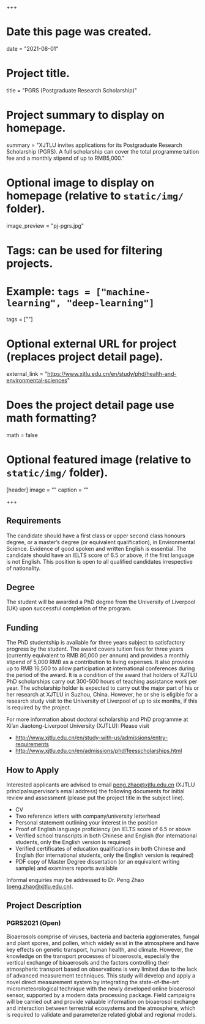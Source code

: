 +++
# Date this page was created.
date = "2021-08-01"

# Project title.
title = "PGRS (Postgraduate Research Scholarship)"

# Project summary to display on homepage.
summary = "XJTLU invites applications for its Postgraduate Research Scholarship (PGRS). A full scholarship can cover the total programme tuition fee and a monthly stipend of up to RMB5,000."

# Optional image to display on homepage (relative to `static/img/` folder).
image_preview = "pj-pgrs.jpg"

# Tags: can be used for filtering projects.
# Example: `tags = ["machine-learning", "deep-learning"]`
tags = [""]

# Optional external URL for project (replaces project detail page).
external_link = "https://www.xjtlu.edu.cn/en/study/phd/health-and-environmental-sciences"

# Does the project detail page use math formatting?
math = false

# Optional featured image (relative to `static/img/` folder).
[header]
image = ""
caption = ""

+++

## Requirements

The candidate should have a first class or upper second class honours degree, or a master’s degree (or equivalent qualification), in Environmental Science. Evidence of good spoken and written English is essential. The candidate should have an IELTS score of 6.5 or above, if the first language is not English. This position is open to all qualified candidates irrespective of nationality.

## Degree

The student will be awarded a PhD degree from the University of Liverpool (UK) upon successful completion of the program.

## Funding

The PhD studentship is available for three years subject to satisfactory progress by the student. The award covers tuition fees for three years (currently equivalent to RMB 80,000 per annum) and provides a monthly stipend of 5,000 RMB as a contribution to living expenses. It also provides up to RMB 16,500 to allow participation at international conferences during the period of the award. It is a condition of the award that holders of XJTLU PhD scholarships carry out 300-500 hours of teaching assistance work per year. The scholarship holder is expected to carry out the major part of his or her research at XJTLU in Suzhou, China. However, he or she is eligible for a research study visit to the University of Liverpool of up to six months, if this is required by the project.

For more information about doctoral scholarship and PhD programme at Xi’an Jiaotong-Liverpool University (XJTLU): Please visit

- http://www.xjtlu.edu.cn/en/study-with-us/admissions/entry-requirements
- http://www.xjtlu.edu.cn/en/admissions/phd/feesscholarships.html

## How to Apply

Interested applicants are advised to email peng.zhao@xjtlu.edu.cn (XJTLU principalsupervisor’s email address) the following documents for initial review and assessment (please put the project title in the subject line).

- CV
- Two reference letters with company/university letterhead
- Personal statement outlining your interest in the position
- Proof of English language proficiency (an IELTS score of 6.5 or above
- Verified school transcripts in both Chinese and English (for international students, only the English version is required)
- Verified certificates of education qualifications in both Chinese and English (for international students, only the English version is required)
- PDF copy of Master Degree dissertation (or an equivalent writing sample) and examiners reports available

Informal enquiries may be addressed to Dr. Peng Zhao (peng.zhao@xjtlu.edu.cn).

## Project Description

### PGRS2021 (Open)

Bioaerosols comprise of viruses, bacteria and bacteria agglomerates, fungal and plant spores, and pollen, which widely exist in the atmosphere and have key effects on genetic transport, human health, and climate. However, the knowledge on the transport processes of bioaerosols, especially the vertical exchange of bioaerosols and the factors controlling their atmospheric transport based on observations is very limited due to the lack of advanced measurement techniques. This study will develop and apply a novel direct measurement system by integrating the state-of-the-art micrometeorological technique with the newly developed online bioaerosol sensor, supported by a modern data processing package. Field campaigns will be carried out and provide valuable information on bioaerosol exchange and interaction between terrestrial ecosystems and the atmosphere, which is required to validate and parameterize related global and regional models.
